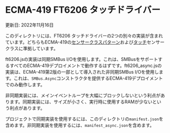 # ECMA-419 FT6206 タッチドライバー
更新日: 2022年11月16日

このディレクトリには、FT6206 タッチドライバーの2つの別々の実装が含まれています。どちらもECMA-419の[センサークラスパターン](https://419.ecma-international.org/#-sensor-class-pattern)および[タッチ](https://419.ecma-international.org/#-sensor-classes-touch)センサークラスに準拠しています。

ft6206.jsの実装は同期SMBus I/Oを使用します。これは、SMBusをサポートするすべてのECMA-419デプロイメントで動作するはずです。ft6206_async.jsの実装は、ECMA-419第2版の一部として導入された非同期SMBus I/Oを使用します。これは、`SMBus.Async`コンストラクタを提供するECMA-419デプロイメントでのみ動作します。

非同期実装には、メインイベントループを大幅にブロックしないという利点があります。同期実装には、サイズが小さく、実行時に使用するRAMが少ないという利点があります。

プロジェクトで同期実装を使用するには、このディレクトリの`manifest.json`を含めます。非同期実装を使用するには、`manifest_async.json`を含めます。


